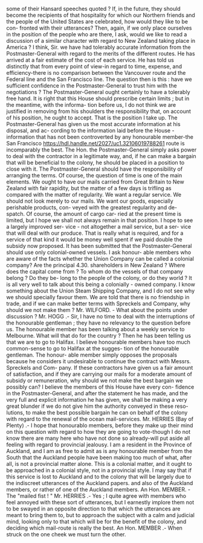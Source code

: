 some of their Hansard speeches quoted ? If, in the future, they should become the recipients of that hospitality for which our Northern friends and the people of the United States are celebrated, how would they like to be con- fronted with their utterances? Then, again, if we only place ourselves in the position of the people who are there, I ask, would we like to read a discussion of a similar character with regard to New Zealand taking place in America ? I think, Sir. we have had tolerably accurate information from the Postmaster-General with regard to the merits of the different routes. He has arrived at a fair estimate of the cost of each service. He has told us distinctly that from every point of view-in regard to time, expense, and efficiency-there is no comparison between the Vancouver route and the Federal line and the San Francisco line. The question then is this : have we sufficient confidence in the Postmaster-General to trust him with the negotiations ? The Postmaster-General ought certainly to have a tolerably free hand. It is right that this House should prescribe certain limits ; but in the meantime, with the informa- tion before us, I do not think we are justified in removing from his shoulders the responsibility that, on account of his position, he ought to accept. That is the position I take up. The Postmaster-General has given us the most accurate information at his disposal, and ac- cording to the information laid before the House -information that has not been controverted by any honourable member-the San Francisco https://hdl.handle.net/2027/uc1.32106019788261 route is incomparably the best. The Hon. the Postmaster-General simply asks power to deal with the contractor in a legitimate way, and, if he can make a bargain that will be beneficial to the colony, he should be placed in a position to close with it. The Postmaster-General should have the responsibility of arranging the terms. Of course, the question of time is one of the main elements. We ought to have our mails carried from Great Britain to New Zealand with fair rapidity, but the matter of a few days is trifling as compared with the matter of regularity. We want a regular service. We should not look merely to our mails. We want our goods, especially perishable products, con- veyed with the greatest regularity and de- spatch. Of course, the amount of cargo car- ried at the present time is limited, but I hope we shall not always remain in that position. I hope to see a largely improved ser- vice - not altogether a mail service, but a ser- vice that will deal with our produce. That is really what is required, and for a service of that kind it would be money well spent if we paid double the subsidy now proposed. It has been submitted that the Postmaster-General should use only colonial-owned vessels. I ask honour- able members who are aware of the facts whether the Union Company can be called a colonial company? Are the principal 4.30. shareholders in New Zealand ? Where does the capital come from ? To whom do the vessels of that company belong ? Do they be- long to the people of the colony, or do they world ? It is all very well to talk about this being a colonially - owned company. I know something about the Union Steam Shipping Company, and I do not see why we should specially favour them. We are told that there is no friendship in trade, and if we can make better terms with Spreckels and Company, why should we not make them ? Mr. WILFORD. - What about the points under discussion ? Mr. HOGG .- Sir, I have no time to deal with the interruptions of the honourable gentleman ; they have no relevancy to the question before us. The honourable member has been talking about a weekly service to Melbourne. What will that do for the country ? Then he has been telling us that we are to go to Halifax. I believe honourable members have too much common-sense to go to Halifax at the sugges- tion of the honourable gentleman. The honour- able member simply opposes the proposals because he considers it undesirable to continue the contract with Messrs. Spreckels and Com- pany. If these contractors have given us a fair amount of satisfaction, and if they are carrying our mails for a moderate amount of subsidy or remuneration, why should we not make the best bargain we possibly can? I believe the members of this House have every con- fidence in the Postmaster-General, and after the statement he has made, and the very full and explicit information he has given, we shall be making a very great blunder if we do not give him the authority conveyed in these reso- lutions, to make the best possible bargain he can on behalf of the colony with regard to the renewal of the ocean mail-services. Mr. HERRIES (Bay of Plenty) .- I hope that honourablo members, before they make up their mind on this question with regard to how they are going to vote-though I do not know there are many here who have not done so already-will put aside all feeling with regard to provincial jealousy. I am a resident in the Province of Auckland, and I am as free to admit as is any honourable member from the South that the Auckland people have been making too much of what, after all, is not a provincial matter alone. This is a colonial matter, and it ought to be approached in a colonial style, not in a provincial style. I may say that if this service is lost to Auckland and to the colony that will be largely due to the indiscreet utterances of the Auckland papers. and also of the Auckland members, or rather of one of the Auckland members. An Hon. MEMBER. - The "mailed fist ! " Mr. HERRIES .- Yes ; I quite agree with members who feel annoyed with these sort of utterances, but I earnestly implore them not to be swayed in an opposite direction to that which the utterances are meant to bring them to, but to approach the subject with a calm and judicial mind, looking only to that which will be for the benefit of the colony, and deciding which mail-route is really the best. An Hon. MEMBER .- When struck on the one cheek we must turn the other. 